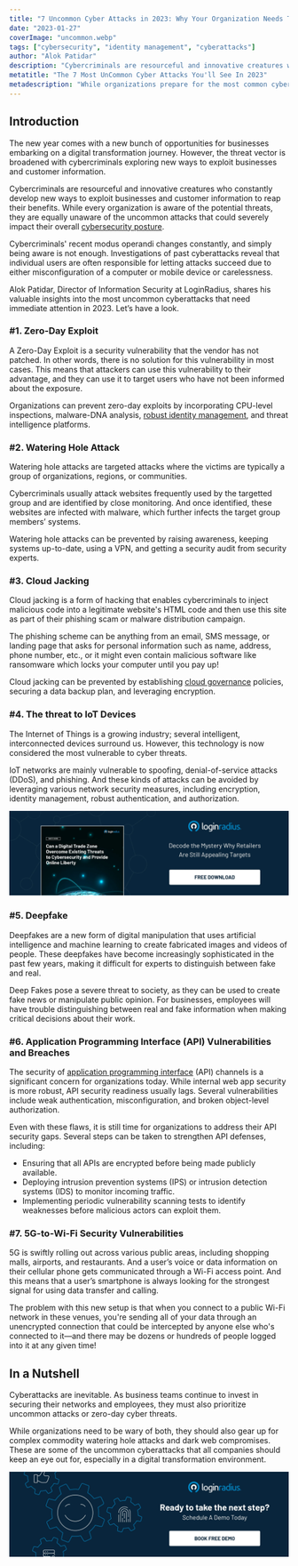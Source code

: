 ```yaml
---
title: "7 Uncommon Cyber Attacks in 2023: Why Your Organization Needs To Be Ready  For The Worst-Case Scenarios"
date: "2023-01-27"
coverImage: "uncommon.webp"
tags: ["cybersecurity", "identity management", "cyberattacks"]
author: "Alok Patidar"
description: "Cybercriminals are resourceful and innovative creatures who constantly develop new ways to exploit businesses and customer information to reap benefits. While every organization is aware of the potential threats, they are equally unaware of the uncommon attacks that could severely impact their overall cybersecurity posture."
metatitle: "The 7 Most UnCommon Cyber Attacks You'll See In 2023"
metadescription: "While organizations prepare for the most common cyberattacks, the most uncommon remain unaddressed. Here’s what every business needs to be aware of  in 2023."
---
```


## Introduction

The new year comes with a new bunch of opportunities for businesses embarking on a digital transformation journey. However, the threat vector is broadened with cybercriminals exploring new ways to exploit businesses and customer information.

Cybercriminals are resourceful and innovative creatures who constantly develop new ways to exploit businesses and customer information to reap their benefits. While every organization is aware of the potential threats, they are equally unaware of the uncommon attacks that could severely impact their overall [cybersecurity posture](https://blog.loginradius.com/identity/tips-from-loginradius-security-expert-2022/).

Cybercriminals' recent modus operandi changes constantly, and simply being aware is not enough. Investigations of past cyberattacks reveal that individual users are often responsible for letting attacks succeed due to either misconfiguration of a computer or mobile device or carelessness. 

Alok Patidar, Director of Information Security at LoginRadius, shares his valuable insights into the most uncommon cyberattacks that need immediate attention in 2023. Let’s have a look. 


### #1. Zero-Day Exploit

A Zero-Day Exploit is a security vulnerability that the vendor has not patched. In other words, there is no solution for this vulnerability in most cases. This means that attackers can use this vulnerability to their advantage, and they can use it to target users who have not been informed about the exposure.

Organizations can prevent zero-day exploits by incorporating CPU-level inspections, malware-DNA analysis, [robust identity management](https://www.loginradius.com/customer-security/), and threat intelligence platforms. 


### #2. Watering Hole Attack

Watering hole attacks are targeted attacks where the victims are typically a group of organizations, regions, or communities. 

Cybercriminals usually attack websites frequently used by the targetted group and are identified by close monitoring. And once identified, these websites are infected with malware, which further infects the target group members’ systems. 

Watering hole attacks can be prevented by raising awareness, keeping systems up-to-date, using a VPN, and getting a security audit from security experts. 


### #3. Cloud Jacking 

Cloud jacking is a form of hacking that enables cybercriminals to inject malicious code into a legitimate website's HTML code and then use this site as part of their phishing scam or malware distribution campaign. 

The phishing scheme can be anything from an email, SMS message, or landing page that asks for personal information such as name, address, phone number, etc., or it might even contain malicious software like ransomware which locks your computer until you pay up!

Cloud jacking can be prevented by establishing [cloud governance](https://blog.loginradius.com/identity/cloud-governance-business/) policies, securing a data backup plan, and leveraging encryption. 


### #4. The threat to IoT Devices 

The Internet of Things is a growing industry; several intelligent, interconnected devices surround us. However, this technology is now considered the most vulnerable to cyber threats. 

IoT networks are mainly vulnerable to spoofing, denial-of-service attacks (DDoS), and phishing. And these kinds of attacks can be avoided by leveraging various network security measures, including encryption, identity management, robust authentication, and authorization.

[![WP-Trade-Zone](WP-Trade-Zone.webp)](https://www.loginradius.com/resource/digital-trade-zone-threats-cybersecurity-whitepaper)


### #5. Deepfake 

Deepfakes are a new form of digital manipulation that uses artificial intelligence and machine learning to create fabricated images and videos of people. These deepfakes have become increasingly sophisticated in the past few years, making it difficult for experts to distinguish between fake and real. 

Deep Fakes pose a severe threat to society, as they can be used to create fake news or manipulate public opinion. For businesses, employees will have trouble distinguishing between real and fake information when making critical decisions about their work.


### #6. Application Programming Interface (API) Vulnerabilities and Breaches 

The security of [application programming interface](https://blog.loginradius.com/identity/risk-management-with-holistic-apis/) (API) channels is a significant concern for organizations today. While internal web app security is more robust, API security readiness usually lags. Several vulnerabilities include weak authentication, misconfiguration, and broken object-level authorization.

Even with these flaws, it is still time for organizations to address their API security gaps. Several steps can be taken to strengthen API defenses, including:



* Ensuring that all APIs are encrypted before being made publicly available.
* Deploying intrusion prevention systems (IPS) or intrusion detection systems (IDS) to monitor incoming traffic.
* Implementing periodic vulnerability scanning tests to identify weaknesses before malicious actors can exploit them.


### #7. 5G-to-Wi-Fi Security Vulnerabilities 

5G is swiftly rolling out across various public areas, including shopping malls, airports, and restaurants. And a user’s voice or data information on their cellular phone gets communicated through a Wi-Fi access point. And this means that a user’s smartphone is always looking for the strongest signal for using data transfer and calling.  

The problem with this new setup is that when you connect to a public Wi-Fi network in these venues, you're sending all of your data through an unencrypted connection that could be intercepted by anyone else who's connected to it—and there may be dozens or hundreds of people logged into it at any given time! 


## In a Nutshell 

Cyberattacks are inevitable. As business teams continue to invest in securing their networks and employees, they must also prioritize uncommon attacks or zero-day cyber threats.

While organizations need to be wary of both, they should also gear up for complex commodity watering hole attacks and dark web compromises. These are some of the uncommon cyberattacks that all companies should keep an eye out for, especially in a digital transformation environment.


[![book-a-free-demo-loginradius](../../assets/book-a-demo-loginradius.webp)](https://www.loginradius.com/contact-us?utm_source=blog&utm_medium=web&utm_campaign=7-uncommon-cyberattacks-2023)
